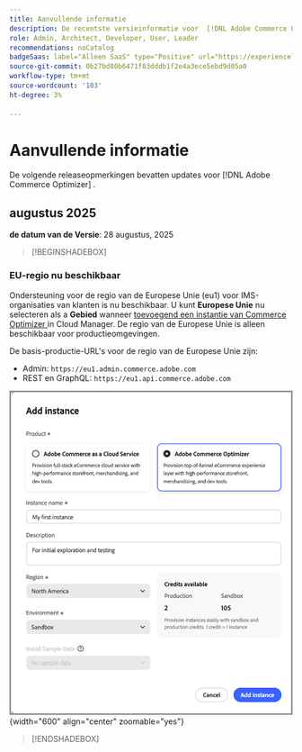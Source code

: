 ```yaml
---
title: Aanvullende informatie
description: De recentste versieinformatie voor  [!DNL Adobe Commerce Optimizer].
role: Admin, Architect, Developer, User, Leader
recommendations: noCatalog
badgeSaas: label="Alleen SaaS" type="Positive" url="https://experienceleague.adobe.com/nl/docs/commerce/user-guides/product-solutions" tooltip="Alleen van toepassing op Adobe Commerce as a Cloud Service- en Adobe Commerce Optimizer-projecten (door Adobe beheerde SaaS-infrastructuur)."
source-git-commit: 0b27bd80b6471f83dddb1f2e4a3ece5ebd9d05a0
workflow-type: tm+mt
source-wordcount: '103'
ht-degree: 3%

---
```


# Aanvullende informatie

De volgende releaseopmerkingen bevatten updates voor [!DNL Adobe Commerce Optimizer] .

## augustus 2025

**de datum van de Versie**: 28 augustus, 2025

>[!BEGINSHADEBOX]

### EU-regio nu beschikbaar

Ondersteuning voor de regio van de Europese Unie (eu1) voor IMS-organisaties van klanten is nu beschikbaar. U kunt **Europese Unie** nu selecteren als a **Gebied** wanneer [ toevoegend een instantie van Commerce Optimizer ](./get-started.md#step-1-create-an-instance) in Cloud Manager. De regio van de Europese Unie is alleen beschikbaar voor productieomgevingen.

De basis-productie-URL&#39;s voor de regio van de Europese Unie zijn:

* Admin: `https://eu1.admin.commerce.adobe.com`
* REST en GraphQL: `https://eu1.api.commerce.adobe.com`

![ creeer instantie ](./assets/create-instance.png){width="600" align="center" zoomable="yes"}

>[!ENDSHADEBOX]
